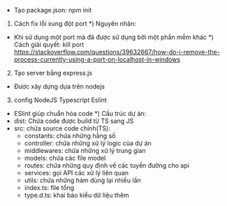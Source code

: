- Tạo package.json:
        npm init
1. Cách fix lỗi xung đột port
*) Nguyên nhân:
- Khi sử dụng một port mà đã được sử dụng bởi một phần mềm khác
*) Cách giải quyết: kill port
    https://stackoverflow.com/questions/39632667/how-do-i-remove-the-process-currently-using-a-port-on-localhost-in-windows
2. Tạo server bằng express.js
- Được xây dựng dựa trên nodejs
3. config NodeJS Typescript Eslint
- ESlint giúp chuẩn hóa code
*) Cấu trúc dự án:
- dist: Chứa code được build từ TS sang JS
- src: chứa source code chính(TS):
    + constants: chứa những hằng số
    + controller: chứa những xử lý logic của dự án
    + middlewares: chứa những xử lý trung gian
    + models: chứa các  file model
    + routes: chứa những quy định về các tuyền đường cho api
    + services: gọi API các xử lý liên quan
    + utils: chứa những hàm dùng lại nhiều lần
    + index.ts: file tổng
    + type.d.ts: khai báo kiểu dữ liệu thêm

 